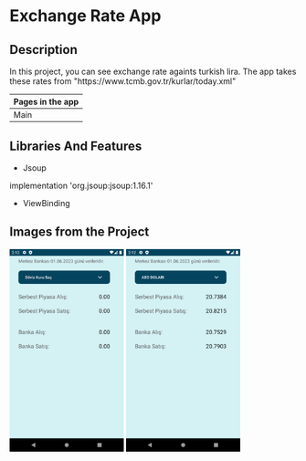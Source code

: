 # Exchange Rate App

Description
-------------

<p>
In this project, you can see exchange rate againts turkish lira. The app takes these rates from "https://www.tcmb.gov.tr/kurlar/today.xml"
  
| Pages in the app |
| --------- |
|  Main     |
  
## Libraries And Features
  
 - Jsoup <p>
   
implementation 'org.jsoup:jsoup:1.16.1'<p>
  
 - ViewBinding <p>
    
   
## Images from the Project
   
   
<a href="https://github.com/enesokurterzi/exchange-rate-app/blob/master/images/1.png" target="_blank">
<img src="https://github.com/enesokurterzi/exchange-rate-app/blob/master/images/1.png" width="200" style="max-width:100%;"></a>
  
<a href="https://github.com/enesokurterzi/exchange-rate-app/blob/master/images/2.png" target="_blank">
<img src="https://github.com/enesokurterzi/exchange-rate-app/blob/master/images/2.png" width="200" style="max-width:100%;"></a>
   
